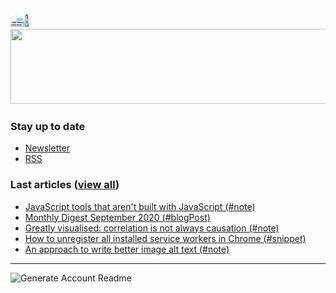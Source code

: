 <img alt width="30" height="30" src="https://raw.githubusercontent.com/stefanjudis/stefanjudis/main/screenshot.png">

<div align="left">
  <img src="https://raw.githubusercontent.com/stefanjudis/stefanjudis/main/headline.svg" width="800" height="120">
</div>

### Stay up to date

- [Newsletter](https://www.stefanjudis.com/newsletter/)
- [RSS](https://www.stefanjudis.com/feeds/)

### Last articles ([view all](https://www.stefanjudis.com/blog/))

<!-- BLOG-POST-LIST:START -->
- [JavaScript tools that aren't built with JavaScript (#note)](https://www.stefanjudis.com/notes/javascript-tools-that-arent-built-with-javascript/)
- [Monthly Digest September 2020 (#blogPost)](https://www.stefanjudis.com/blog/monthly-digest-september-2020/)
- [Greatly visualised: correlation is not always causation (#note)](https://www.stefanjudis.com/notes/greatly-visualised-correlation-is-still-not-causation/)
- [How to unregister all installed service workers in Chrome (#snippet)](https://www.stefanjudis.com/snippets/how-to-unregister-all-installed-service-workers-in-chrome/)
- [An approach to write better image alt text (#note)](https://www.stefanjudis.com/notes/an-approach-to-write-better-image-alt-text/)
<!-- BLOG-POST-LIST:END -->

---

![Generate Account Readme](https://github.com/stefanjudis/stefanjudis/workflows/Generate%20Account%20Readme/badge.svg)
